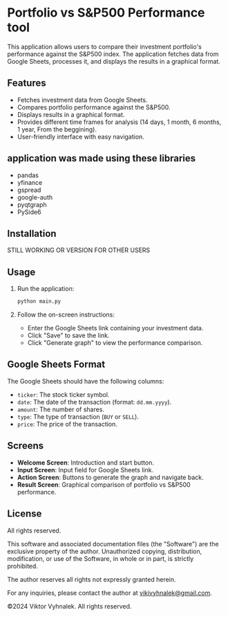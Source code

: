 # Portfolio vs S&P500 Performance tool

This application allows users to compare their investment portfolio's performance against the S&P500 index. The application fetches data from Google Sheets, processes it, and displays the results in a graphical format.

## Features

- Fetches investment data from Google Sheets.
- Compares portfolio performance against the S&P500.
- Displays results in a graphical format.
- Provides different time frames for analysis (14 days, 1 month, 6 months, 1 year, From the beggining).
- User-friendly interface with easy navigation.

## application was made using these libraries


 - pandas
 - yfinance
 - gspread
 - google-auth
 - pyqtgraph
 - PySide6

## Installation

STILL WORKING OR VERSION FOR OTHER USERS

## Usage

1. Run the application:
    ```sh
    python main.py
    ```

2. Follow the on-screen instructions:
    - Enter the Google Sheets link containing your investment data.
    - Click "Save" to save the link.
    - Click "Generate graph" to view the performance comparison.

## Google Sheets Format

The Google Sheets should have the following columns:
- `ticker`: The stock ticker symbol.
- `date`: The date of the transaction (format: `dd.mm.yyyy`).
- `amount`: The number of shares.
- `type`: The type of transaction (`BUY` or `SELL`).
- `price`: The price of the transaction.

## Screens

- **Welcome Screen**: Introduction and start button.
- **Input Screen**: Input field for Google Sheets link.
- **Action Screen**: Buttons to generate the graph and navigate back.
- **Result Screen**: Graphical comparison of portfolio vs S&P500 performance.

## License

All rights reserved.

This software and associated documentation files (the "Software") are the exclusive property of the author. Unauthorized copying, distribution, modification, or use of the Software, in whole or in part, is strictly prohibited.

The author reserves all rights not expressly granted herein.

For any inquiries, please contact the author at vikivyhnalek@gmail.com.

©2024 Viktor Vyhnalek. All rights reserved.

